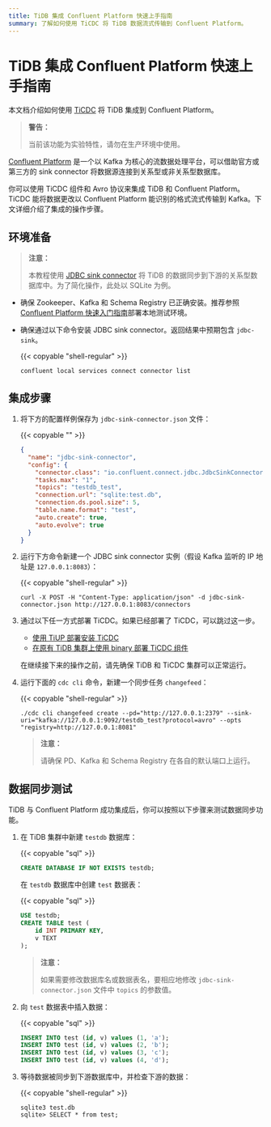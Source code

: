 ```yaml
---
title: TiDB 集成 Confluent Platform 快速上手指南
summary: 了解如何使用 TiCDC 将 TiDB 数据流式传输到 Confluent Platform。
---
```


# TiDB 集成 Confluent Platform 快速上手指南

本文档介绍如何使用 [TiCDC](/ticdc/ticdc-overview.md) 将 TiDB 集成到 Confluent Platform。

> **警告：**
>
> 当前该功能为实验特性，请勿在生产环境中使用。

[Confluent Platform](https://docs.confluent.io/current/platform.html) 是一个以 Kafka 为核心的流数据处理平台，可以借助官方或第三方的 sink connector 将数据源连接到关系型或非关系型数据库。

你可以使用 TiCDC 组件和 Avro 协议来集成 TiDB 和 Confluent Platform。TiCDC 能将数据更改以 Confluent Platform 能识别的格式流式传输到 Kafka。下文详细介绍了集成的操作步骤。

## 环境准备

> **注意：**
>
> 本教程使用 [JDBC sink connector](https://docs.confluent.io/current/connect/kafka-connect-jdbc/sink-connector/index.html#load-the-jdbc-sink-connector) 将 TiDB 的数据同步到下游的关系型数据库中。为了简化操作，此处以 SQLite 为例。

+ 确保 Zookeeper、Kafka 和 Schema Registry 已正确安装。推荐参照 [Confluent Platform 快速入门指南](https://docs.confluent.io/current/quickstart/ce-quickstart.html#ce-quickstart)部署本地测试环境。

+ 确保通过以下命令安装 JDBC sink connector。返回结果中预期包含 `jdbc-sink`。

    {{< copyable "shell-regular" >}}

    ```shell
    confluent local services connect connector list
    ```

## 集成步骤

1. 将下方的配置样例保存为 `jdbc-sink-connector.json` 文件：

    {{< copyable "" >}}

    ```json
    {
      "name": "jdbc-sink-connector",
      "config": {
        "connector.class": "io.confluent.connect.jdbc.JdbcSinkConnector",
        "tasks.max": "1",
        "topics": "testdb_test",
        "connection.url": "sqlite:test.db",
        "connection.ds.pool.size": 5,
        "table.name.format": "test",
        "auto.create": true,
        "auto.evolve": true
      }
    }
    ```

2. 运行下方命令新建一个 JDBC sink connector 实例（假设 Kafka 监听的 IP 地址是 `127.0.0.1:8083`）：

    {{< copyable "shell-regular" >}}

    ```shell
    curl -X POST -H "Content-Type: application/json" -d jdbc-sink-connector.json http://127.0.0.1:8083/connectors
    ```

3. 通过以下任一方式部署 TiCDC。如果已经部署了 TiCDC，可以跳过这一步。

    - [使用 TiUP 部署安装 TiCDC](/ticdc/manage-ticdc.md#使用-tiup-部署安装-ticdc)
    - [在原有 TiDB 集群上使用 binary 部署 TiCDC 组件](/ticdc/manage-ticdc.md#在原有-tidb-集群上使用-binary-部署-ticdc-组件)

    在继续接下来的操作之前，请先确保 TiDB 和 TiCDC 集群可以正常运行。

4. 运行下面的 `cdc cli` 命令，新建一个同步任务 `changefeed`：

    {{< copyable "shell-regular" >}}

    ```shell
    ./cdc cli changefeed create --pd="http://127.0.0.1:2379" --sink-uri="kafka://127.0.0.1:9092/testdb_test?protocol=avro" --opts "registry=http://127.0.0.1:8081"
    ```

    > **注意：**
    >
    > 请确保 PD、Kafka 和 Schema Registry 在各自的默认端口上运行。

## 数据同步测试

TiDB 与 Confluent Platform 成功集成后，你可以按照以下步骤来测试数据同步功能。

1. 在 TiDB 集群中新建 `testdb` 数据库：

    {{< copyable "sql" >}}

    ```sql
    CREATE DATABASE IF NOT EXISTS testdb;
    ```

    在 `testdb` 数据库中创建 `test` 数据表：

    {{< copyable "sql" >}}

    ```sql
    USE testdb;
    CREATE TABLE test (
        id INT PRIMARY KEY,
        v TEXT
    );
    ```

    > **注意：**
    >
    > 如果需要修改数据库名或数据表名，要相应地修改 `jdbc-sink-connector.json` 文件中 `topics` 的参数值。

2. 向 `test` 数据表中插入数据：

    {{< copyable "sql" >}}

    ```sql
    INSERT INTO test (id, v) values (1, 'a');
    INSERT INTO test (id, v) values (2, 'b');
    INSERT INTO test (id, v) values (3, 'c');
    INSERT INTO test (id, v) values (4, 'd');
    ```

3. 等待数据被同步到下游数据库中，并检查下游的数据：

    {{< copyable "shell-regular" >}}

    ```shell
    sqlite3 test.db
    sqlite> SELECT * from test;
    ```
